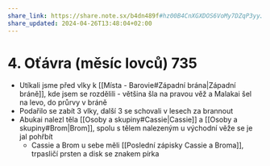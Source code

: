 ```yaml
---
share_link: https://share.note.sx/b4dn489f#hz00B4CnXGXDOS6VoMy7DZqP3yyJbW0Tt7LmX6zpjiE
share_updated: 2024-04-26T13:48:04+02:00
---
```

# 4. Oťávra (měsíc lovců) 735
- Utíkali jsme před vlky k [[Místa - Barovie#Západní brána|Západní bráně]], kde jsem se rozdělili - většina šla na pravou věž a Malakai šel na levo, do průrvy v bráně
- Podařilo se zabít 3 vlky, další 3 se schovali v lesech za brannout
- Abukai nalezl těla [[Osoby a skupiny#Cassie|Cassie]] a [[Osoby a skupiny#Brom|Brom]], spolu s tělem nalezeným u východní věže se je jal pohřbít
	- Cassie a Brom u sebe měli [[Poslední zápisky Cassie a Broma]], trpasličí prsten a disk se znakem pírka